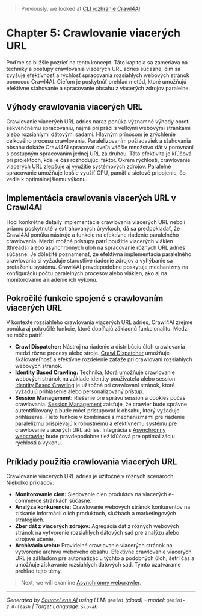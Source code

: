 > Previously, we looked at [CLI rozhranie Crawl4AI](04_cli-rozhranie-crawl4ai.md).

# Chapter 5: Crawlovanie viacerých URL
Poďme sa bližšie pozrieť na tento koncept. Táto kapitola sa zameriava na techniky a postupy crawlovania viacerých URL adries súčasne, čím sa zvyšuje efektívnosť a rýchlosť spracovania rozsiahlych webových stránok pomocou Crawl4AI. Cieľom je poskytnúť prehľad metód, ktoré umožňujú efektívne sťahovanie a spracovanie obsahu z viacerých zdrojov paralelne.
## Výhody crawlovania viacerých URL
Crawlovanie viacerých URL adries naraz ponúka významné výhody oproti sekvenčnému spracovaniu, najmä pri práci s veľkými webovými stránkami alebo rozsiahlymi dátovými sadami. Hlavným prínosom je zrýchlenie celkového procesu crawlovania. Paralelizovaním požiadaviek a sťahovania obsahu dokáže Crawl4AI spracovať oveľa väčšie množstvo dát v porovnaní s postupným spracovaním jednej URL za druhou. Táto efektivita je kľúčová pri projektoch, kde je čas rozhodujúci faktor. Okrem rýchlosti, crawlovanie viacerých URL zlepšuje aj využitie systémových zdrojov. Paralelné spracovanie umožňuje lepšie využiť CPU, pamäť a sieťové pripojenie, čo vedie k optimálnejšiemu výkonu.
## Implementácia crawlovania viacerých URL v Crawl4AI
Hoci konkrétne detaily implementácie crawlovania viacerých URL neboli priamo poskytnuté v extrahovaných úryvkoch, dá sa predpokladať, že Crawl4AI ponúka nástroje a funkcie na efektívne riadenie paralelného crawlovania. Medzi možné prístupy patrí použitie viacerých vlákien (threads) alebo asynchrónnych úloh na spracovanie rôznych URL adries súčasne. Je dôležité poznamenať, že efektívna implementácia paralelného crawlovania si vyžaduje starostlivé riadenie zdrojov a vyhýbanie sa preťaženiu systému. Crawl4AI pravdepodobne poskytuje mechanizmy na konfiguráciu počtu paralelných procesov alebo vlákien, ako aj na monitorovanie a riadenie ich výkonu.
## Pokročilé funkcie spojené s crawlovaním viacerých URL
V kontexte rozsiahleho crawlovania viacerých URL adries, Crawl4AI zrejme ponúka aj pokročilé funkcie, ktoré dopĺňajú základnú funkcionalitu.  Medzi ne môže patriť:
*   **Crawl Dispatcher:** Nástroj na riadenie a distribúciu úloh crawlovania medzi rôzne procesy alebo stroje. [Crawl Dispatcher](https://docs.crawl4ai.com/advanced/crawl-dispatcher/) umožňuje škálovateľnosť a efektívne rozdelenie záťaže pri crawlovaní rozsiahlych webových stránok.
*   **Identity Based Crawling:** Technika, ktorá umožňuje crawlovanie webových stránok na základe identity používateľa alebo session. [Identity Based Crawling](https://docs.crawl4ai.com/advanced/identity-based-crawling/) je užitočná pri crawlovaní stránok, ktoré vyžadujú prihlásenie alebo personalizovaný prístup.
*   **Session Management:** Riešenie pre správu session a cookies počas crawlovania. [Session Management](https://docs.crawl4ai.com/advanced/session-management/) zaisťuje, že crawler bude správne autentifikovaný a bude môcť pristupovať k obsahu, ktorý vyžaduje prihlásenie.
Tieto funkcie v kombinácii s mechanizmami pre riadenie paralelizmu prispievajú k robustnému a efektívnemu systému pre crawlovanie viacerých URL adries. Integrácia s [Asynchrónny webcrawler](06_asynchrónny-webcrawler.md) bude pravdepodobne tiež kľúčová pre optimalizáciu rýchlosti a výkonu.
## Príklady použitia crawlovania viacerých URL
Crawlovanie viacerých URL adries je užitočné v rôznych scenároch. Niekoľko príkladov:
*   **Monitorovanie cien:**  Sledovanie cien produktov na viacerých e-commerce stránkach súčasne.
*   **Analýza konkurencie:**  Crawlovanie webových stránok konkurentov na získanie informácií o ich produktoch, službách a marketingových stratégiách.
*   **Zber dát z viacerých zdrojov:**  Agregácia dát z rôznych webových stránok na vytvorenie rozsiahlych dátových sad pre analýzu alebo strojové učenie.
*   **Archivácia webu:**  Pravidelné crawlovanie viacerých stránok na vytvorenie archívu webového obsahu.
Efektívne crawlovanie viacerých URL je základom pre automatizáciu týchto a podobných úloh, šetrí čas a umožňuje získavanie rozsiahlych dátových sad.
Týmto uzatvárame prehľad tejto témy.

> Next, we will examine [Asynchrónny webcrawler](06_asynchrónny-webcrawler.md).


---

*Generated by [SourceLens AI](https://github.com/openXFlow/sourceLensAI) using LLM: `gemini` (cloud) - model: `gemini-2.0-flash` | Target Language: `slovak`*